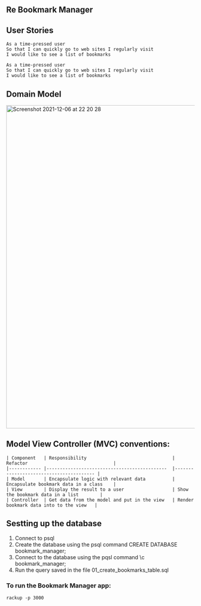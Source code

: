 ## Re Bookmark Manager

## User Stories

```
As a time-pressed user
So that I can quickly go to web sites I regularly visit
I would like to see a list of bookmarks
```
```
As a time-pressed user
So that I can quickly go to web sites I regularly visit
I would like to see a list of bookmarks
```

## Domain Model
<img width="862" alt="Screenshot 2021-12-06 at 22 20 28" src="https://user-images.githubusercontent.com/86299300/144932069-7f42c34e-49eb-42ed-b5f8-269114b3104e.png">

## Model View Controller (MVC) conventions:
```
| Component   | Responsibility                                | Refactor                                |
|------------ |---------------------------------------------  |---------------------------------------- |
| Model       | Encapsulate logic with relevant data          | Encapsulate bookmark data in a class    |
| View        | Display the result to a user                  | Show the bookmark data in a list        |
| Controller  | Get data from the model and put in the view   | Render bookmark data into to the view   |
```
## Sestting up the database
1. Connect to psql
2. Create the database using the psql command CREATE DATABASE bookmark_manager;
3. Connect to the database using the pqsl command \c bookmark_manager;
4. Run the query saved in the file 01_create_bookmarks_table.sql

### To run the Bookmark Manager app:

```
rackup -p 3000
```